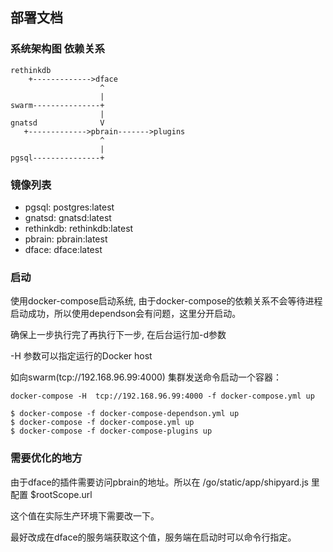 ## 部署文档

### 系统架构图 依赖关系

```
rethinkdb      
    +------------->dface
                    ^
                    |
swarm---------------+
                    |
gnatsd              V
   +------------->pbrain------->plugins
                    ^
                    |
pgsql---------------+
```
### 镜像列表
* pgsql: postgres:latest
* gnatsd: gnatsd:latest
* rethinkdb: rethinkdb:latest
* pbrain: pbrain:latest
* dface: dface:latest

### 启动
使用docker-compose启动系统, 由于docker-compose的依赖关系不会等待进程启动成功，所以使用dependson会有问题，这里分开启动。

确保上一步执行完了再执行下一步, 在后台运行加-d参数

-H 参数可以指定运行的Docker host

如向swarm(tcp://192.168.96.99:4000) 集群发送命令启动一个容器：

```
docker-compose -H  tcp://192.168.96.99:4000 -f docker-compose.yml up
```

```
$ docker-compose -f docker-compose-dependson.yml up 
$ docker-compose -f docker-compose.yml up
$ docker-compose -f docker-compose-plugins up
```

### 需要优化的地方
由于dface的插件需要访问pbrain的地址。所以在 /go/static/app/shipyard.js 里配置 $rootScope.url

这个值在实际生产环境下需要改一下。

最好改成在dface的服务端获取这个值，服务端在启动时可以命令行指定。
